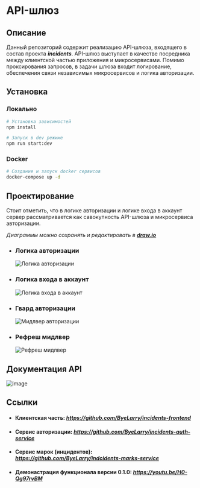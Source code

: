 # API-шлюз

## Описание

Данный репозиторий содержит реализацию API-шлюза, входящего в состав проекта ***incidents***.
API-шлюз выступает в качестве посредника между клиентской частью приложения и микросервисами. 
Помимо проксирования запросов, в задачи шлюза входит логирование, обеспечения связи независимых микросервисов и логика авторизации.

## Установка

### Локально
```bash
# Установка зависимостей
npm install

# Запуск в dev режиме
npm run start:dev
```

### Docker 
```bash
# Создание и запуск docker сервисов
docker-compose up -d
```

## Проектирование

Стоит отметить, что в логике авторизации и логике входа в аккаунт сервер рассматривается как савокупность API-шлюза и микросервиса авторизации.

_Диаграммы можно сохранять и редактировать в ***[draw.io](https://app.diagrams.net/)***_

- ### Логика авторизации
  ![Логика авторизации](https://github.com/user-attachments/assets/481fe2e6-893c-4cdc-98e7-a3adb1b102b2)

- ### Логика входа в аккаунт
  ![Логика входа в аккаунт](https://github.com/user-attachments/assets/67e0861b-abd3-435f-96dc-a5744827eaae)

- ### Гвард авторизации
  ![Мидлвер авторизации](https://github.com/user-attachments/assets/d0fc7450-0ea2-473a-97a4-155a64b443da)

- ### Рефреш мидлвер
  ![Рефреш мидлвер](https://github.com/user-attachments/assets/11d0cbbd-29c0-482a-83f6-c3703a819758)


## Документация API
![image](https://github.com/user-attachments/assets/9c59f42f-6cbd-43de-8435-78274efe1bd2)

## Ссылки

- #### Клиентская часть:  *https://github.com/ByeLarry/incidents-frontend*
- #### Сервис авторизации:  *https://github.com/ByeLarry/incidents-auth-service*
- #### Сервис марок (инцидентов): *https://github.com/ByeLarry/indcidents-marks-service*
- #### Демонастрация функционала версии 0.1.0: *https://youtu.be/H0-Qg97rvBM*




